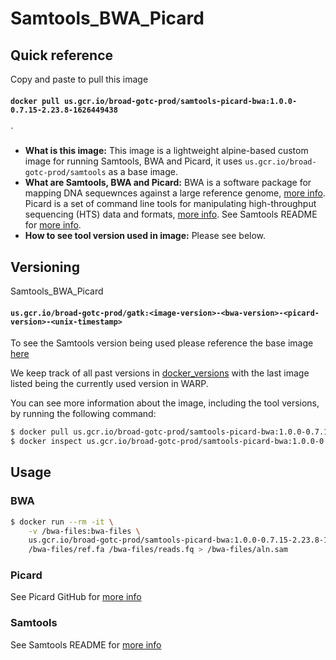 # Samtools_BWA_Picard

## Quick reference

Copy and paste to pull this image

#### `docker pull us.gcr.io/broad-gotc-prod/samtools-picard-bwa:1.0.0-0.7.15-2.23.8-1626449438`
`

- __What is this image:__ This image is a lightweight alpine-based custom image for running Samtools, BWA and Picard, it uses `us.gcr.io/broad-gotc-prod/samtools` as a base image.
- __What are Samtools, BWA and Picard:__ BWA is a software package for mapping DNA sequewnces against a large reference genome, [more info](https://github.com/lh3/bwa). Picard is a set of command line tools for manipulating high-throughput sequencing (HTS) data and formats, [more info](https://github.com/broadinstitute/picard). See Samtools README for [more info](../samtools/README.md).
- __How to see tool version used in image:__ Please see below.

## Versioning

Samtools_BWA_Picard

#### `us.gcr.io/broad-gotc-prod/gatk:<image-version>-<bwa-version>-<picard-version>-<unix-timestamp>` 

To see the Samtools version being used please reference the base image [here](..samtools/README.md)

We keep track of all past versions in [docker_versions](docker_versions.tsv) with the last image listed being the currently used version in WARP.

You can see more information about the image, including the tool versions, by running the following command:

```bash
$ docker pull us.gcr.io/broad-gotc-prod/samtools-picard-bwa:1.0.0-0.7.15-2.23.8-1626449438
$ docker inspect us.gcr.io/broad-gotc-prod/samtools-picard-bwa:1.0.0-0.7.15-2.23.8-1626449438
```

## Usage

### BWA 

```bash
$ docker run --rm -it \
    -v /bwa-files:bwa-files \
    us.gcr.io/broad-gotc-prod/samtools-picard-bwa:1.0.0-0.7.15-2.23.8-1626449438 /usr/gitc/bwa mem \
    /bwa-files/ref.fa /bwa-files/reads.fq > /bwa-files/aln.sam
```

### Picard

See Picard GitHub for [more info](https://github.com/broadinstitute/picard)

### Samtools

See Samtools README for [more info](../samtools/README.md)